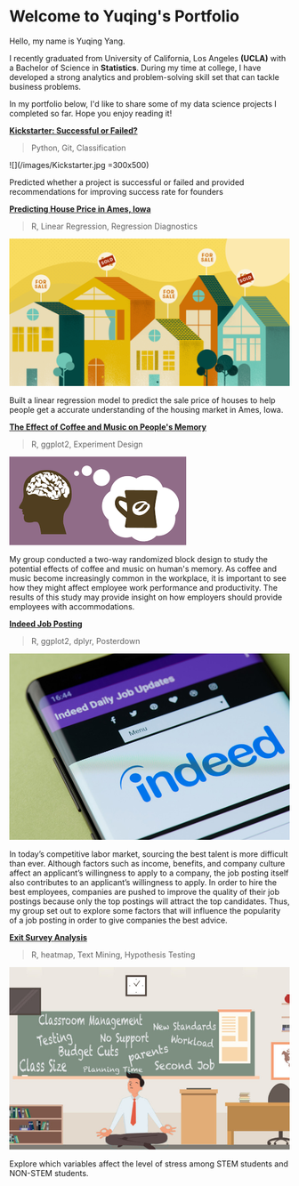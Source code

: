 # Welcome to Yuqing's Portfolio

Hello, my name is Yuqing Yang.

I recently graduated from University of California, Los Angeles **(UCLA)** with a Bachelor of Science in **Statistics**. During my time at college, I have developed a strong analytics and problem-solving skill set that can tackle business problems.

In my portfolio below, I'd like to share some of my data science projects I completed so far. Hope you enjoy reading it!

[**Kickstarter: Successful or Failed?**](https://github.com/yyuqing-42/Kickstarter-Classification)

> Python, 
> Git,
> Classification

![](/images/Kickstarter.jpg =300x500)

Predicted whether a project is successful or failed and provided recommendations for improving success rate for founders


[**Predicting House Price in Ames, Iowa**](https://github.com/yyuqing-42/Predicting-Housing-Prices)

> R,
> Linear Regression,
> Regression Diagnostics

![](/images/Housing.png)

Built a linear regression model to predict the sale price of houses to help people get a accurate understanding of the housing market in Ames, Iowa.

[**The Effect of Coffee and Music on People's Memory**](https://github.com/yyuqing-42/The-Effects-of-Coffee-and-Music-on-Human-s-memory-)

> R, 
> ggplot2,
> Experiment Design

![](/images/coffee.png)

My group conducted a two-way randomized block design to study the potential effects of coffee and music on human's memory. As coffee and music become increasingly common in the workplace, it is important to see how they might affect employee work performance and productivity. The results of this study may provide insight on how employers should provide employees with accommodations.

[**Indeed Job Posting**](https://github.com/yyuqing-42/Indeed-Job-Posting)

> R,
> ggplot2,
> dplyr,
> Posterdown

![](/images/indeed.jpg)

In today’s competitive labor market, sourcing the best talent is more difficult than ever. Although factors such as income, benefits, and company culture affect an applicant’s willingness to apply to a company, the job posting itself also contributes to an applicant’s willingness to apply. In order to hire the best employees, companies are pushed to improve the quality of their job postings because only the top postings will attract the top candidates. Thus, my group set out to explore some factors that will influence the popularity of a job posting in order to give companies the best advice.

[**Exit Survey Analysis**](https://github.com/yyuqing-42/STATS-141SL-STEM-Survey-Analysis)

> R, 
> heatmap,
> Text Mining,
> Hypothesis Testing

![](/images/stress.jpg)

Explore which variables affect the level of stress among STEM students and NON-STEM students.
